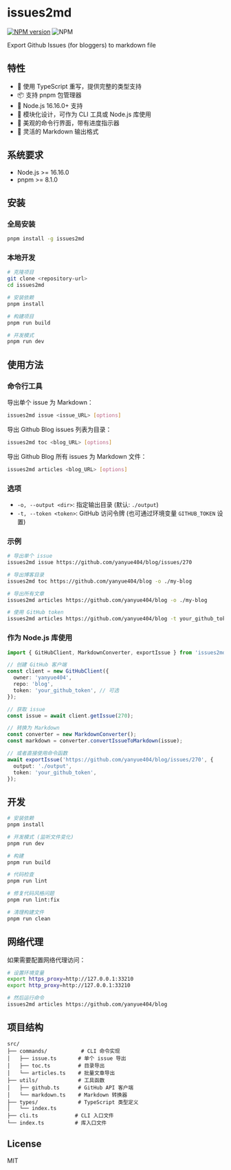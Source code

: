 # issues2md

[![NPM version](https://img.shields.io/npm/v/issues2md.svg?style=flat)](https://www.npmjs.com/package/issues2md) ![NPM](https://img.shields.io/npm/l/issues2md)

Export Github Issues (for bloggers) to markdown file

## 特性

- 🚀 使用 TypeScript 重写，提供完整的类型支持
- 📦 支持 pnpm 包管理器
- 🎯 Node.js 16.16.0+ 支持
- 🔧 模块化设计，可作为 CLI 工具或 Node.js 库使用
- 🎨 美观的命令行界面，带有进度指示器
- 📄 灵活的 Markdown 输出格式

## 系统要求

- Node.js >= 16.16.0
- pnpm >= 8.1.0

## 安装

### 全局安装

```bash
pnpm install -g issues2md
```

### 本地开发

```bash
# 克隆项目
git clone <repository-url>
cd issues2md

# 安装依赖
pnpm install

# 构建项目
pnpm run build

# 开发模式
pnpm run dev
```

## 使用方法

### 命令行工具

导出单个 issue 为 Markdown：

```bash
issues2md issue <issue_URL> [options]
```

导出 Github Blog issues 列表为目录：

```bash
issues2md toc <blog_URL> [options]
```

导出 Github Blog 所有 issues 为 Markdown 文件：

```bash
issues2md articles <blog_URL> [options]
```

### 选项

- `-o, --output <dir>`: 指定输出目录 (默认: `./output`)
- `-t, --token <token>`: GitHub 访问令牌 (也可通过环境变量 `GITHUB_TOKEN` 设置)

### 示例

```bash
# 导出单个 issue
issues2md issue https://github.com/yanyue404/blog/issues/270

# 导出博客目录
issues2md toc https://github.com/yanyue404/blog -o ./my-blog

# 导出所有文章
issues2md articles https://github.com/yanyue404/blog -o ./my-blog

# 使用 GitHub token
issues2md articles https://github.com/yanyue404/blog -t your_github_token
```

### 作为 Node.js 库使用

```typescript
import { GitHubClient, MarkdownConverter, exportIssue } from 'issues2md';

// 创建 GitHub 客户端
const client = new GitHubClient({
  owner: 'yanyue404',
  repo: 'blog',
  token: 'your_github_token', // 可选
});

// 获取 issue
const issue = await client.getIssue(270);

// 转换为 Markdown
const converter = new MarkdownConverter();
const markdown = converter.convertIssueToMarkdown(issue);

// 或者直接使用命令函数
await exportIssue('https://github.com/yanyue404/blog/issues/270', {
  output: './output',
  token: 'your_github_token',
});
```

## 开发

```bash
# 安装依赖
pnpm install

# 开发模式 (监听文件变化)
pnpm run dev

# 构建
pnpm run build

# 代码检查
pnpm run lint

# 修复代码风格问题
pnpm run lint:fix

# 清理构建文件
pnpm run clean
```

## 网络代理

如果需要配置网络代理访问：

```bash
# 设置环境变量
export https_proxy=http://127.0.0.1:33210
export http_proxy=http://127.0.0.1:33210

# 然后运行命令
issues2md articles https://github.com/yanyue404/blog
```

## 项目结构

```
src/
├── commands/           # CLI 命令实现
│   ├── issue.ts       # 单个 issue 导出
│   ├── toc.ts         # 目录导出
│   └── articles.ts    # 批量文章导出
├── utils/             # 工具函数
│   ├── github.ts      # GitHub API 客户端
│   └── markdown.ts    # Markdown 转换器
├── types/             # TypeScript 类型定义
│   └── index.ts
├── cli.ts            # CLI 入口文件
└── index.ts          # 库入口文件
```

## License

MIT
